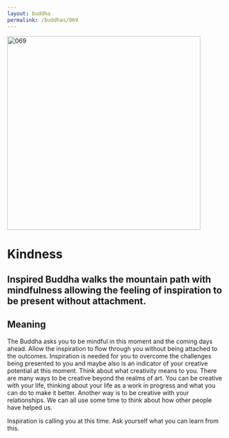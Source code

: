 ```yaml
---
layout: buddha
permalink: /buddhas/069
---
```


<div class="uk-text-center">
<img src="{{"/assets/img/buddhas/buddha-069.jpg" | relative_url}}" alt="069"  width="448" height="448"></div>

# Kindness

## Inspired Buddha walks the mountain path with mindfulness allowing the feeling of inspiration to be present without attachment.

## Meaning

The Buddha asks you to be mindful in this moment and the coming days ahead. Allow the inspiration to flow through you without being attached to the outcomes. Inspiration is needed for you to overcome the challenges being presented to you and maybe also is an indicator of your creative potential at this moment. Think about what creativity means to you. There are many ways to be creative beyond the realms of art. You can be creative with your life, thinking about your life as a work in progress and what you can do to make it better. Another way is to be creative with your relationships. We can all use some time to think about how other people have helped us.

Inspiration is calling you at this time. Ask yourself what you can learn from this.
